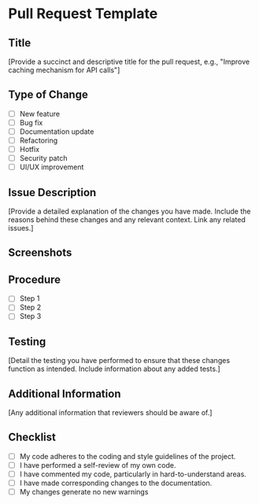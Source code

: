 # Pull Request Template

## Title
[Provide a succinct and descriptive title for the pull request, e.g., "Improve caching mechanism for API calls"]

## Type of Change
- [ ] New feature
- [ ] Bug fix
- [ ] Documentation update
- [ ] Refactoring
- [ ] Hotfix
- [ ] Security patch
- [ ] UI/UX improvement

## Issue Description
[Provide a detailed explanation of the changes you have made. Include the reasons behind these changes and any relevant context. Link any related issues.]

## Screenshots

## Procedure
- [ ] Step 1
- [ ] Step 2
- [ ] Step 3

## Testing
[Detail the testing you have performed to ensure that these changes function as intended. Include information about any added tests.]

## Additional Information
[Any additional information that reviewers should be aware of.]

## Checklist
- [ ] My code adheres to the coding and style guidelines of the project.
- [ ] I have performed a self-review of my own code.
- [ ] I have commented my code, particularly in hard-to-understand areas.
- [ ] I have made corresponding changes to the documentation.
- [ ] My changes generate no new warnings 